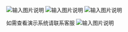 ![输入图片说明](https://images.gitee.com/uploads/images/2022/0517/170451_4233c4c7_10910407.png "屏幕截图.png")
![输入图片说明](https://images.gitee.com/uploads/images/2022/0517/170511_92483363_10910407.png "屏幕截图.png")
![输入图片说明](https://images.gitee.com/uploads/images/2022/0517/170515_9e0b3bca_10910407.png "屏幕截图.png")

如需查看演示系统请联系客服
![输入图片说明](https://images.gitee.com/uploads/images/2022/0517/170542_ee32250b_10910407.png "屏幕截图.png")